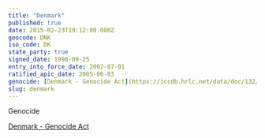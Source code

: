 ```yaml
---
title: "Denmark"
published: true
date: 2015-02-23T19:12:00.000Z
geocode: DNK
iso_code: DK
state_party: true
signed_date: 1998-09-25
entry_into_force_date: 2002-07-01
ratified_apic_date: 2005-06-03
genocide: [Denmark - Genocide Act](https://iccdb.hrlc.net/data/doc/132/keyword/46/)
slug: denmark
---
```

Genocide

[Denmark - Genocide Act](https://iccdb.hrlc.net/data/doc/132/keyword/46/)

